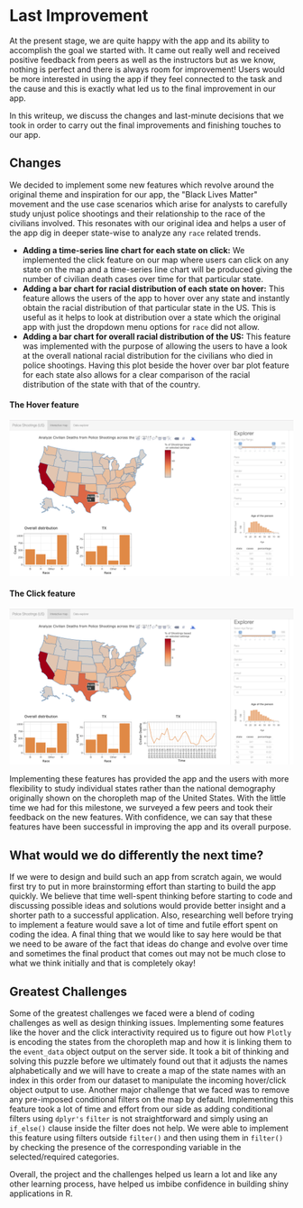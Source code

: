 # Last Improvement

At the present stage, we are quite happy with the app and its ability to accomplish the goal we started with. It came out really well and received positive feedback from peers as well as the instructors but as we know, nothing is perfect and there is always room for improvement! Users would be more interested in using the app if they feel connected to the task and the cause and this is exactly what led us to the final improvement in our app.

In this writeup, we discuss the changes and last-minute decisions that we took in order to carry out the final improvements and finishing touches to our app.

## Changes

We decided to implement some new features which revolve around the original theme and inspiration for our app, the "Black Lives Matter" movement and the use case scenarios which arise for analysts to carefully study unjust police shootings and their relationship to the race of the civilians involved. This resonates with our original idea and helps a user of the app dig in deeper state-wise to analyze any `race` related trends.


- **Adding a time-series line chart for each state on click:** We implemented the click feature on our map where users can click on any state on the map and a time-series line chart will be produced giving the number of civilian death cases over time for that particular state.
- **Adding a bar chart for racial distribution of each state on hover:** This feature allows the users of the app to hover over any state and instantly obtain the racial distribution of that particular state in the US. This is useful as it helps to look at distribution over a state which the original app with just the dropdown menu options for `race` did not allow.
- **Adding a bar chart for overall racial distribution of the US:** This feature was implemented with the purpose of allowing the users to have a look at the overall national racial distribution for the civilians who died in police shootings. Having this plot beside the hover over bar plot feature for each state also allows for a clear comparison of the racial distribution of the state with that of the country.

#### The Hover feature

![Figure 1: Hover](../imgs/hover.png)

#### The Click feature

![Figure 1: Click](../imgs/click.png)

Implementing these features has provided the app and the users with more flexibility to study individual states rather than the national demography originally shown on the choropleth map of the United States. With the little time we had for this milestone, we surveyed a few peers and took their feedback on the new features. With confidence, we can say that these features have been successful in improving the app and its overall purpose.

## What would we do differently the next time?

If we were to design and build such an app from scratch again, we would first try to put in more brainstorming effort than starting to build the app quickly. We believe that time well-spent thinking before starting to code and discussing possible ideas and solutions would provide better insight and a shorter path to a successful application. Also, researching well before trying to implement a feature would save a lot of time and futile effort spent on coding the idea. A final thing that we would like to say here would be that we need to be aware of the fact that ideas do change and evolve over time and sometimes the final product that comes out may not be much close to what we think initially and that is completely okay!

## Greatest Challenges

Some of the greatest challenges we faced were a blend of coding challenges as well as design thinking issues. Implementing some features like the hover and the click interactivity required us to figure out how `Plotly` is encoding the states from the choropleth map and how it is linking them to the `event_data` object output on the server side. It took a bit of thinking and solving this puzzle before we ultimately found out that it adjusts the names alphabetically and we will have to create a map of the state names with an index in this order from our dataset to manipulate the incoming hover/click object output to use. Another major challenge that we faced was to remove any pre-imposed conditional filters on the map by default. Implementing this feature took a lot of time and effort from our side as adding conditional filters using `dplyr's` `filter` is not straightforward and simply using an `if_else()` clause inside the filter does not help. We were able to implement this feature using filters outside `filter()` and then using them in `filter()` by checking the presence of the corresponding variable in the selected/required categories.

Overall, the project and the challenges helped us learn a lot and like any other learning process, have helped us imbibe confidence in building shiny applications in R.

